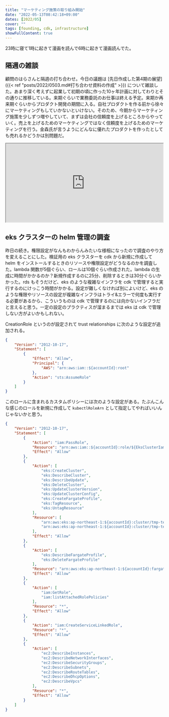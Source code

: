 ```yaml
---
title: "マーケティング施策の取り組み開始"
date: "2022-05-13T08:42:18+09:00"
dates: [2022/05]
cover: ""
tags: [founding, cdk, infrastructure]
showFullContent: true
---
```


23時に寝て1時に起きて漫画を読んで6時に起きて漫画読んでた。

## 隔週の雑談

顧問のはらさんと隔週の打ち合わせ。今日の議題は [先日作成した第4期の展望]({{< ref "posts/2022/0503.md#打ち合わせ資料の作成" >}}) について雑談した。あまり深く考えずに起業して初期の頃に作った10ヶ年計画に対してわりとその通りに推移している。来期ぐらいで業務委託のお仕事は終える予定。来期か再来期ぐらいからプロダクト開発の期間に入る。自社プロダクトを作る前から徐々にマーケティングもしていかないといけない。そのため、今期からマーケティング施策を少しずつ増やしていて、まずは会社の信頼度を上げるところからやっていく。売上を上げるためのマーケティングではなく信頼度を上げるためのマーケティングを行う。金森氏が言うようにどんなに優れたプロダクトを作ったとしても売れるかどうかは別問題だ。

<iframe width="500" height="250" scrolling="no" src="https://alu.jp/series/%E6%98%A0%E5%83%8F%E7%A0%94%E3%81%AB%E3%81%AF%E6%89%8B%E3%82%92%E5%87%BA%E3%81%99%E3%81%AA%EF%BC%81/crop/embed/X8MNLWdDgPeZ5RIF25sD/0?referer=oembed" style="margin: auto;"></iframe>

## eks クラスターの helm 管理の調査

昨日の続き。権限設定がなんもわからんみたいな様相になったので調査のやり方を変えることにした。検証用の eks クラスターを cdk から新規に作成して helm をインストールするときのリソースや権限設定がどうなるのかを調査した。lambda 関数が5個ぐらい、ロールは10個ぐらい作成された。lambda の生成に時間がかかるのか？新規作成するのに25分、削除するときは30分ぐらいかかった。rds もそうだけど、eks のような複雑なインフラを cdk で管理すると実行するのにけっこう時間がかかる。設定が難しくなければ別によいけど、eks のような権限やリソースの設定が複雑なインフラはトライ&エラーで何度も実行する必要があるから、こういうものは cdk で管理するのには向かないインフラだと言えると思う。一定の設定のプラクティスが溜まるまでは eks は cdk で管理しない方がよいかもしれない。

CreationRole というのが設定されて trust relationships に次のような設定が追加される。

```json
{
    "Version": "2012-10-17",
    "Statement": [
        {
            "Effect": "Allow",
            "Principal": {
                "AWS": "arn:aws:iam::${accountId}:root"
            },
            "Action": "sts:AssumeRole"
        }
    ]
}
```

このロールに含まれるカスタムポリシーには次のような設定がある。たぶんこんな感じのロールを新規に作成して `kubectlRoleArn` として指定してやればいいんじゃないかと思う。

```json
{
    "Version": "2012-10-17",
    "Statement": [
        {
            "Action": "iam:PassRole",
            "Resource": "arn:aws:iam::${accountId}:role/${EksClusterIamRole}",
            "Effect": "Allow"
        },
        {
            "Action": [
                "eks:CreateCluster",
                "eks:DescribeCluster",
                "eks:DescribeUpdate",
                "eks:DeleteCluster",
                "eks:UpdateClusterVersion",
                "eks:UpdateClusterConfig",
                "eks:CreateFargateProfile",
                "eks:TagResource",
                "eks:UntagResource"
            ],
            "Resource": [
                "arn:aws:eks:ap-northeast-1:${accountId}:cluster/tmp-test-eks-cluster-by-morimoto",
                "arn:aws:eks:ap-northeast-1:${accountId}:cluster/tmp-test-eks-cluster-by-morimoto/*"
            ],
            "Effect": "Allow"
        },
        {
            "Action": [
                "eks:DescribeFargateProfile",
                "eks:DeleteFargateProfile"
            ],
            "Resource": "arn:aws:eks:ap-northeast-1:${accountId}:fargateprofile/tmp-test-eks-cluster-by-morimoto/*",
            "Effect": "Allow"
        },
        {
            "Action": [
                "iam:GetRole",
                "iam:listAttachedRolePolicies"
            ],
            "Resource": "*",
            "Effect": "Allow"
        },
        {
            "Action": "iam:CreateServiceLinkedRole",
            "Resource": "*",
            "Effect": "Allow"
        },
        {
            "Action": [
                "ec2:DescribeInstances",
                "ec2:DescribeNetworkInterfaces",
                "ec2:DescribeSecurityGroups",
                "ec2:DescribeSubnets",
                "ec2:DescribeRouteTables",
                "ec2:DescribeDhcpOptions",
                "ec2:DescribeVpcs"
            ],
            "Resource": "*",
            "Effect": "Allow"
        }
    ]
}
```
